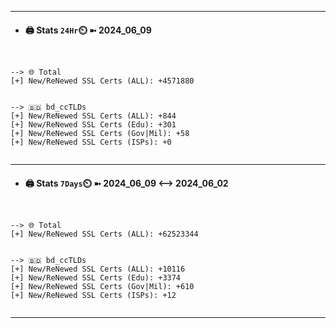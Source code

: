 

---
- #### 🖨️ **Stats** `24Hr`⏲️ ➼ 2024_06_09
```console


--> 🌐 Total
[+] New/ReNewed SSL Certs (ALL): +4571880


--> 🇧🇩 bd_ccTLDs
[+] New/ReNewed SSL Certs (ALL): +844
[+] New/ReNewed SSL Certs (Edu): +301
[+] New/ReNewed SSL Certs (Gov|Mil): +58
[+] New/ReNewed SSL Certs (ISPs): +0


```

---
- #### 🖨️ **Stats** `7Days`⏲️ ➼ 2024_06_09 <--> 2024_06_02
```console


--> 🌐 Total
[+] New/ReNewed SSL Certs (ALL): +62523344


--> 🇧🇩 bd_ccTLDs
[+] New/ReNewed SSL Certs (ALL): +10116
[+] New/ReNewed SSL Certs (Edu): +3374
[+] New/ReNewed SSL Certs (Gov|Mil): +610
[+] New/ReNewed SSL Certs (ISPs): +12


```

---


